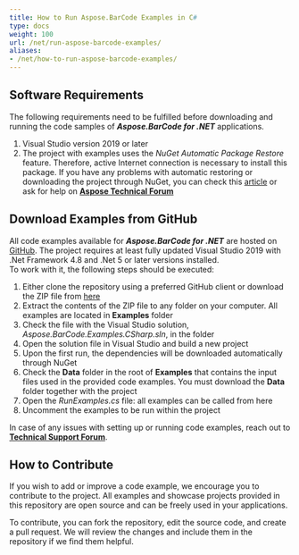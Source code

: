 ```yaml
---
title: How to Run Aspose.BarCode Examples in C#
type: docs
weight: 100
url: /net/run-aspose-barcode-examples/
aliases:
- /net/how-to-run-aspose-barcode-examples/
---
```


## **Software Requirements**
The following requirements need to be fulfilled before downloading and running the code samples of ***Aspose.BarCode for .NET*** applications.

1. Visual Studio version 2019 or later
2. The project with examples uses the *NuGet Automatic Package Restore* feature. Therefore, active Internet connection is necessary to install this package. If you have any problems with automatic restoring or downloading the project through NuGet, you can check this [article](https://docs.microsoft.com/nuget/consume-packages/package-restore-troubleshooting) or ask for help on [**Aspose Technical Forum**](https://forum.aspose.com/c/barcode/13)

## **Download Examples from GitHub**
All code examples available for ***Aspose.BarCode for .NET*** are hosted on [GitHub](https://github.com/aspose-barcode/Aspose.BarCode-for-.NET/tree/master/Examples). The project requires at least fully updated Visual Studio 2019 with .Net Framework 4.8 and .Net 5 or later versions installed.    
To work with it, the following steps should be executed:
1. Either clone the repository using a preferred GitHub client or download the ZIP file from [here](https://github.com/asposebarcode/Aspose_BarCode_NET/archive/master.zip)
2. Extract the contents of the ZIP file to any folder on your computer. All examples are located in **Examples** folder
3. Check the file with the Visual Studio solution, *Aspose.BarCode.Examples.CSharp.sln*, in the folder
4. Open the solution file in Visual Studio and build a new project
5. Upon the first run, the dependencies will be downloaded automatically through NuGet
6. Check the **Data** folder in the root of **Examples** that contains the input files used in the provided code examples. You must download the **Data** folder together with the project
7. Open the *RunExamples.cs* file: all examples can be called from here
8. Uncomment the examples to be run within the project

In case of any issues with setting up or running code examples, reach out to [**Technical Support Forum**](https://forum.aspose.com/c/barcode).

## **How to Contribute**
If you wish to add or improve a code example, we encourage you to contribute to the project. All examples and showcase projects provided in this repository are open source and can be freely used in your applications.

To contribute, you can fork the repository, edit the source code, and create a pull request. We will review the changes and include them in the repository if we find them helpful.
